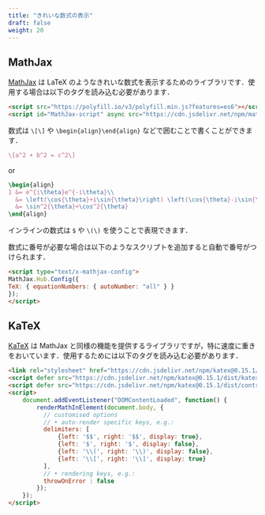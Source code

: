 ```yaml
---
title: "きれいな数式の表示"
draft: false
weight: 20
---
```

## **MathJax**

[MathJax](https://www.mathjax.org/) は LaTeX のようなきれいな数式を表示するためのライブラリです．使用する場合は以下のタグを読み込む必要があります．

```html
<script src="https://polyfill.io/v3/polyfill.min.js?features=es6"></script>
<script id="MathJax-script" async src="https://cdn.jsdelivr.net/npm/mathjax@3/es5/tex-mml-chtml.js"></script>
```

数式は `\[\]` や `\begin{align}\end{align}` などで囲むことで書くことができます．

```latex
\[a^2 + b^2 = c^2\]
```

or

```latex
\begin{align}
1 &= e^{i\theta}e^{-i\theta}\\
  &= \left(\cos{\theta}+i\sin{\theta}\right) \left(\cos{\theta}-i\sin{\theta}\right)\\
  &= \sin^2{\theta}+\cos^2{\theta}
\end{align}
```

インラインの数式は `$` や `\(\)` を使うことで表現できます．

数式に番号が必要な場合は以下のようなスクリプトを追加すると自動で番号がつけられます．

```html
<script type="text/x-mathjax-config">
MathJax.Hub.Config({
TeX: { equationNumbers: { autoNumber: "all" } }
});
</script>
```

## **KaTeX**

[KaTeX](https://katex.org/) は MathJax と同様の機能を提供するライブラリですが，特に速度に重きをおいています．使用するためには以下のタグを読み込む必要があります．

```html
<link rel="stylesheet" href="https://cdn.jsdelivr.net/npm/katex@0.15.1/dist/katex.min.css" integrity="sha384-R4558gYOUz8mP9YWpZJjofhk+zx0AS11p36HnD2ZKj/6JR5z27gSSULCNHIRReVs" crossorigin="anonymous">
<script defer src="https://cdn.jsdelivr.net/npm/katex@0.15.1/dist/katex.min.js" integrity="sha384-z1fJDqw8ZApjGO3/unPWUPsIymfsJmyrDVWC8Tv/a1HeOtGmkwNd/7xUS0Xcnvsx" crossorigin="anonymous"></script>
<script defer src="https://cdn.jsdelivr.net/npm/katex@0.15.1/dist/contrib/auto-render.min.js" integrity="sha384-+XBljXPPiv+OzfbB3cVmLHf4hdUFHlWNZN5spNQ7rmHTXpd7WvJum6fIACpNNfIR" crossorigin="anonymous"></script>
<script>
    document.addEventListener("DOMContentLoaded", function() {
        renderMathInElement(document.body, {
          // customised options
          // • auto-render specific keys, e.g.:
          delimiters: [
              {left: '$$', right: '$$', display: true},
              {left: '$', right: '$', display: false},
              {left: '\\(', right: '\\)', display: false},
              {left: '\\[', right: '\\]', display: true}
          ],
          // • rendering keys, e.g.:
          throwOnError : false
        });
    });
</script>
```
